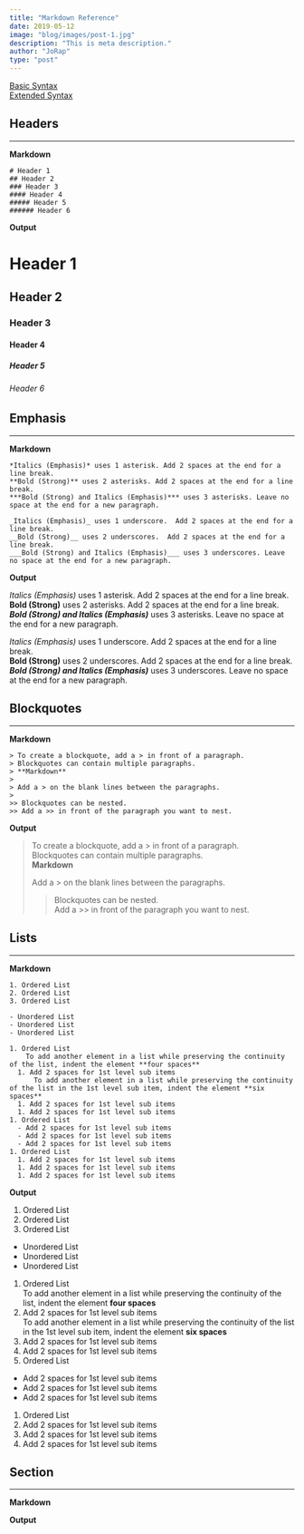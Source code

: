 ```yaml
---
title: "Markdown Reference"
date: 2019-05-12
image: "blog/images/post-1.jpg"
description: "This is meta description."
author: "JoRap"
type: "post"
---
```


[Basic Syntax](https://www.markdownguide.org/basic-syntax)  
[Extended Syntax](https://www.markdownguide.org/extended-syntax)

## Headers
---
**Markdown**

```
# Header 1
## Header 2
### Header 3
#### Header 4
##### Header 5
###### Header 6
```

**Output**

# Header 1
## Header 2
### Header 3
#### Header 4
##### Header 5
###### Header 6

## Emphasis
---
**Markdown**

```
*Italics (Emphasis)* uses 1 asterisk. Add 2 spaces at the end for a line break.  
**Bold (Strong)** uses 2 asterisks. Add 2 spaces at the end for a line break.    
***Bold (Strong) and Italics (Emphasis)*** uses 3 asterisks. Leave no space at the end for a new paragraph.

_Italics (Emphasis)_ uses 1 underscore.  Add 2 spaces at the end for a line break.  
__Bold (Strong)__ uses 2 underscores.  Add 2 spaces at the end for a line break.  
___Bold (Strong) and Italics (Emphasis)___ uses 3 underscores. Leave no space at the end for a new paragraph.
```

**Output**

*Italics (Emphasis)* uses 1 asterisk. Add 2 spaces at the end for a line break.  
**Bold (Strong)** uses 2 asterisks. Add 2 spaces at the end for a line break.    
***Bold (Strong) and Italics (Emphasis)*** uses 3 asterisks. Leave no space at the end for a new paragraph.

_Italics (Emphasis)_ uses 1 underscore.  Add 2 spaces at the end for a line break.  
__Bold (Strong)__ uses 2 underscores.  Add 2 spaces at the end for a line break.  
___Bold (Strong) and Italics (Emphasis)___ uses 3 underscores. Leave no space at the end for a new paragraph.

## Blockquotes
---
**Markdown**
```
> To create a blockquote, add a > in front of a paragraph.  
> Blockquotes can contain multiple paragraphs.  
> **Markdown**
> 
> Add a > on the blank lines between the paragraphs.
> 
>> Blockquotes can be nested.  
>> Add a >> in front of the paragraph you want to nest.
```

**Output**

> To create a blockquote, add a > in front of a paragraph.  
> Blockquotes can contain multiple paragraphs.  
> **Markdown**
> 
> Add a > on the blank lines between the paragraphs.
> 
>> Blockquotes can be nested.  
>> Add a >> in front of the paragraph you want to nest.

## Lists
---
**Markdown**
```
1. Ordered List
2. Ordered List
3. Ordered List

- Unordered List
- Unordered List
- Unordered List

1. Ordered List  
    To add another element in a list while preserving the continuity of the list, indent the element **four spaces**
  1. Add 2 spaces for 1st level sub items  
      To add another element in a list while preserving the continuity of the list in the 1st level sub item, indent the element **six spaces**
  1. Add 2 spaces for 1st level sub items
  1. Add 2 spaces for 1st level sub items
1. Ordered List
  - Add 2 spaces for 1st level sub items
  - Add 2 spaces for 1st level sub items
  - Add 2 spaces for 1st level sub items
1. Ordered List
  1. Add 2 spaces for 1st level sub items
  1. Add 2 spaces for 1st level sub items
  1. Add 2 spaces for 1st level sub items
```

**Output**

1. Ordered List
2. Ordered List
3. Ordered List

- Unordered List
- Unordered List
- Unordered List

1. Ordered List  
    To add another element in a list while preserving the continuity of the list, indent the element **four spaces**
  1. Add 2 spaces for 1st level sub items  
      To add another element in a list while preserving the continuity of the list in the 1st level sub item, indent the element **six spaces**
  1. Add 2 spaces for 1st level sub items
  1. Add 2 spaces for 1st level sub items
1. Ordered List
  - Add 2 spaces for 1st level sub items
  - Add 2 spaces for 1st level sub items
  - Add 2 spaces for 1st level sub items
1. Ordered List
  1. Add 2 spaces for 1st level sub items
  1. Add 2 spaces for 1st level sub items
  1. Add 2 spaces for 1st level sub items

## Section
---
**Markdown**

**Output**

